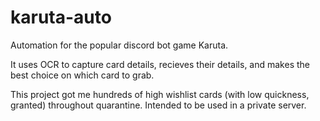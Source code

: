 # karuta-auto
Automation for the popular discord bot game Karuta.

It uses OCR to capture card details, recieves their details, and makes the best choice on which card to grab.

This project got me hundreds of high wishlist cards (with low quickness, granted) throughout quarantine. Intended to be used in a private server.
